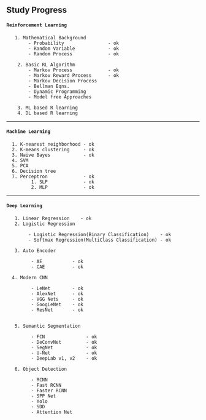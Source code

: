 ## Study Progress

#### `Reinforcement Learning`

       1. Mathematical Background 
            - Probability                - ok
            - Random Variable            - ok
            - Random Process             - ok

        2. Basic RL Algorithm
            - Markov Process             - ok             
            - Markov Reward Process      - ok
            - Markov Decision Process
            - Bellman Eqns.
            - Dynamic Programming
            - Model free Approaches

        3. ML based R learning
        4. DL based R learning

---

#### `Machine Learning`


      1. K-nearest neighborhood - ok
      2. K-means clustering     - ok
      3. Naive Bayes            - ok
      4. SVM
      5. PCA
      6. Decision tree
      7. Perceptron             - ok      
             1. SLP             - ok
             2. MLP             - ok

---

#### `Deep Learning `

       1. Linear Regression    - ok
       2. Logistic Regression 
           
            - Logistic Regression(Binary Classification)    - ok
            - Softmax Regression(MultiClass Classification) - ok
           
       3. Auto Encoder
            
             - AE           - ok
             - CAE          - ok

      4. Modern CNN

             - LeNet        - ok
             - AlexNet      - ok
             - VGG Nets     - ok
             - GoogLeNet    - ok
             - ResNet       - ok


       5. Semantic Segmentation

             - FCN               - ok
             - DeConvNet         - ok
             - SegNet            - ok     
             - U-Net             - ok
             - DeepLab v1, v2    - ok

       6. Object Detection

             - RCNN
             - Fast RCNN
             - Faster RCNN
             - SPP Net
             - Yolo
             - SDD
             - Attention Net

      


